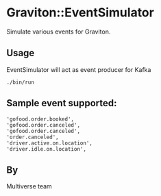 Graviton::EventSimulator
====

Simulate various events for Graviton.

## Usage

EventSimulator will act as event producer for Kafka

```
./bin/run
```

## Sample event supported:

```
'gofood.order.booked',
'gofood.order.canceled',
'gofood.order.canceled',
'order.canceled',
'driver.active.on.location',
'driver.idle.on.location',
```


## By
Multiverse team
